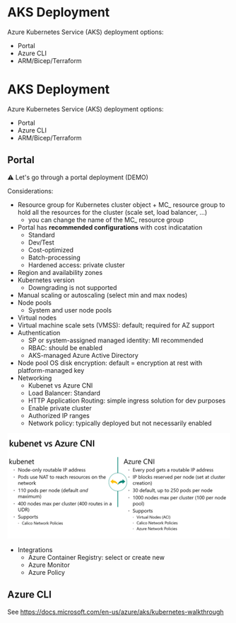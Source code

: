 # AKS Deployment

Azure Kubernetes Service (AKS) deployment options:
- Portal
- Azure CLI
- ARM/Bicep/Terraform

# AKS Deployment

Azure Kubernetes Service (AKS) deployment options:
- Portal
- Azure CLI
- ARM/Bicep/Terraform

## Portal

⚠ Let's go through a portal deployment (DEMO)

Considerations:
- Resource group for Kubernetes cluster object + MC_ resource group to hold all the resources for the cluster (scale set, load balancer, ...)
    - you can change the name of the MC_ resource group
- Portal has **recommended configurations** with cost indicatation
    - Standard
    - Dev/Test
    - Cost-optimized
    - Batch-processing
    - Hardened access: private cluster
- Region and availability zones
- Kubernetes version
    - Downgrading is not supported
- Manual scaling or autoscaling (select min and max nodes)
- Node pools
    - System and user node pools
- Virtual nodes
- Virtual machine scale sets (VMSS): default; required for AZ support
- Authentication
    - SP or system-assigned managed identity: MI recommended
    - RBAC: should be enabled
    - AKS-managed Azure Active Directory
- Node pool OS disk encryption: default = encryption at rest with platform-managed key
- Networking
    - Kubenet vs Azure CNI
    - Load Balancer: Standard
    - HTTP Application Routing: simple ingress solution for dev purposes
    - Enable private cluster
    - Authorized IP ranges
    - Network policy: typically deployed but not necessarily enabled

![Kubernetes networking](aks-network.png)

- Integrations
    - Azure Container Registry: select or create new
    - Azure Monitor
    - Azure Policy


## Azure CLI

See https://docs.microsoft.com/en-us/azure/aks/kubernetes-walkthrough
